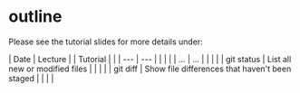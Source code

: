 # outline

Please see the tutorial slides for more details under:


| Date | Lecture | | Tutorial | |
| --- | --- | | | |
| ... | ... | | | |
| git status | List all new or modified files | | | |
| git diff | Show file differences that haven't been staged | | | |
